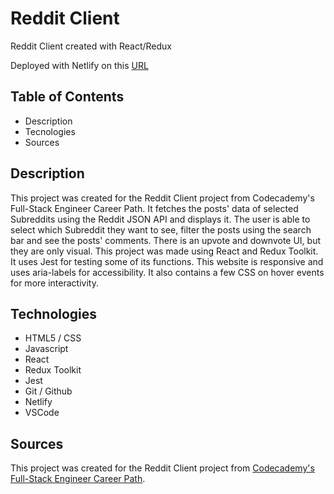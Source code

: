 # Reddit Client

Reddit Client created with React/Redux

Deployed with Netlify on this [URL](https://randorazreddit.netlify.app)

## Table of Contents

+ Description
+ Tecnologies
+ Sources

## Description

This project was created for the Reddit Client project from Codecademy's Full-Stack Engineer Career Path.
It fetches the posts' data of selected Subreddits using the Reddit JSON API and displays it.
The user is able to select which Subreddit they want to see, filter the posts using the search bar and see the posts' comments.
There is an upvote and downvote UI, but they are only visual.
This project was made using React and Redux Toolkit.
It uses Jest for testing some of its functions.
This website is responsive and uses aria-labels for accessibility.
It also contains a few CSS on hover events for more interactivity.

## Technologies

+ HTML5 / CSS
+ Javascript
+ React
+ Redux Toolkit
+ Jest
+ Git / Github
+ Netlify
+ VSCode

## Sources

This project was created for the Reddit Client project from [Codecademy's Full-Stack Engineer Career Path](https://www.codecademy.com/learn/paths/full-stack-engineer-career-path).
